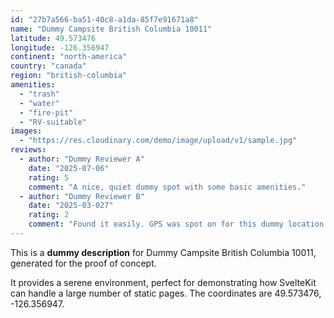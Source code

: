 ```yaml
---
id: "27b7a566-ba51-40c8-a1da-85f7e91671a8"
name: "Dummy Campsite British Columbia 10011"
latitude: 49.573476
longitude: -126.356947
continent: "north-america"
country: "canada"
region: "british-columbia"
amenities:
  - "trash"
  - "water"
  - "fire-pit"
  - "RV-suitable"
images:
  - "https://res.cloudinary.com/demo/image/upload/v1/sample.jpg"
reviews:
  - author: "Dummy Reviewer A"
    date: "2025-07-06"
    rating: 5
    comment: "A nice, quiet dummy spot with some basic amenities."
  - author: "Dummy Reviewer B"
    date: "2025-03-027"
    rating: 2
    comment: "Found it easily. GPS was spot on for this dummy location."
---
```


This is a **dummy description** for Dummy Campsite British Columbia 10011, generated for the proof of concept.

It provides a serene environment, perfect for demonstrating how SvelteKit can handle a large number of static pages. The coordinates are 49.573476, -126.356947.
